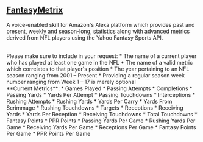 ## [FantasyMetrix](http://alexa.amazon.com/spa/index.html#skills/dp/B01L2VFZ5U/?ref=skill_dsk_skb_ca_25)

A voice-enabled skill for Amazon's Alexa platform which provides past and present, weekly and season-long, statistics along with advanced metrics derived from NFL players using the Yahoo Fantasy Sports API.

<br>
Please make sure to include in your request:
* The name of a current player who has played at least one game in the NFL
* The name of a valid metric which correlates to that player's position
* The year pertaining to an NFL season ranging from 2001 – Present
* Providing a regular season week number ranging from Week 1 – 17 is merely optional

<br>
**Current Metrics**: 
* Games Played
* Passing Attempts
* Completions
* Passing Yards
* Yards Per Attempt
* Passing Touchdowns
* Interceptions 
* Rushing Attempts
* Rushing Yards
* Yards Per Carry
* Yards From Scrimmage
* Rushing Touchdowns
* Targets
* Receptions
* Receiving Yards
* Yards Per Reception
* Receiving Touchdowns
* Total Touchdowns
* Fantasy Points
* PPR Points
* Passing Yards Per Game
* Rushing Yards Per Game 
* Receiving Yards Per Game
* Receptions Per Game
* Fantasy Points Per Game
* PPR Points Per Game